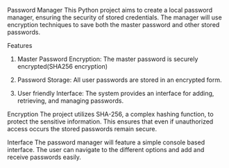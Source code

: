 Password Manager
This Python project aims to create a local password manager, ensuring the security of stored credentials. The manager will use encryption techniques to save both the master password and other stored passwords.

Features
1. Master Password Encryption: The master password is securely encrypted(SHA256 encryption)
   
2. Password Storage: All user passwords are stored in an encrypted form.

3. User friendly Interface: The system provides an interface for adding, retrieving, and managing passwords.

Encryption
The project utilizes SHA-256, a complex hashing function, to protect the sensitive information. This ensures that even if unauthorized access occurs the stored passwords remain secure.

Interface
The password manager will feature a simple console based interface. The user can navigate to the different options and add and receive passwords easily.
